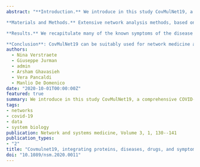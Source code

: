 ```yaml
---
abstract: "**Introduction.** We introduce in this study CovMulNet19, a comprehensive COVID-19 network containing all available known interactions involving SARS-CoV-2 proteins, interacting-human proteins, diseases and symptoms that are related to these human proteins, and compounds that can potentially target them.

**Materials and Methods.** Extensive network analysis methods, based on a bootstrap approach, allow us to prioritize a list of diseases that display a high similarity to COVID-19 and a list of drugs that could potentially be beneficial to treat patients. As a key feature of CovMulNet19, the inclusion of symptoms allows a deeper characterization of the disease pathology, representing a useful proxy for COVID-19-related molecular processes.

**Results.** We recapitulate many of the known symptoms of the disease and we find the most similar diseases to COVID-19 reflect conditions that are risk factors in patients. In particular, the comparison between CovMulNet19 and randomized networks recovers many of the known associated comorbidities that are important risk factors for COVID-19 patients, through identified similarities with intestinal, hepatic, and neurological diseases as well as with respiratory conditions, in line with reported comorbidities.

**Conclusion**: CovMulNet19 can be suitably used for network medicine analysis, as a valuable tool for exploring drug repurposing while accounting for the intervening multidimensional factors, from molecular interactions to symptoms."
authors:
  - Nina Verstraete
  - Giuseppe Jurman
  - admin
  - Arsham Ghavasieh
  - Vera Pancaldi
  - Manlio De Domenico
date: "2020-10-01T00:00:00Z"
featured: true
summary: We introduce in this study CovMulNet19, a comprehensive COVID-19 network containing all available known interactions involving SARS-CoV-2 proteins, interacting-human proteins, diseases and symptoms that are related to these human proteins, and compounds that can potentially target them.
tags:
- networks
- covid-19
- data
- system biology
publication: Network and systems medicine, Volume 3, 1, 130--141
publication_types:
- "2"
title: "Covmulnet19, integrating proteins, diseases, drugs, and symptoms: a network medicine approach to covid-19"
doi: "10.1089/nsm.2020.0011"
---
```

